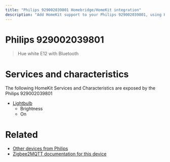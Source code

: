 ```yaml
---
title: "Philips 929002039801 Homebridge/HomeKit integration"
description: "Add HomeKit support to your Philips 929002039801, using Homebridge, Zigbee2MQTT and homebridge-z2m."
---
```

<!---
This file has been GENERATED using src/docgen/docgen.ts
DO NOT EDIT THIS FILE MANUALLY!
-->
# Philips 929002039801
> Hue white E12 with Bluetooth


# Services and characteristics
The following HomeKit Services and Characteristics are exposed by
the Philips 929002039801

* [Lightbulb](../../light.md)
  * Brightness
  * On


# Related
* [Other devices from Philips](../index.md#philips)
* [Zigbee2MQTT documentation for this device](https://www.zigbee2mqtt.io/devices/929002039801.html)